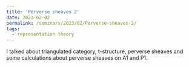 ```yaml
---
title: 'Perverse sheaves 2'
date: 2023-02-02
permalink: /seminars/2023/02/Perverse-sheaves-2/
tags:
  - representation theory
---
```


 I talked about triangulated category, t-structure, perverse sheaves and some calculations about perverse sheaves on A1 and P1.

